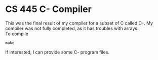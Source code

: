 # CS 445 C- Compiler
This was the final result of my compiler for a subset of C called C-. My compiler was not fully completed, as it has troubles with arrays.  
To compile
```
make
```
If interested, I can provide some C- program files.
